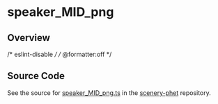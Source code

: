 # speaker_MID_png

## Overview

/* eslint-disable */
/* @formatter:off */



## Source Code

See the source for [speaker_MID_png.ts](https://github.com/phetsims/scenery-phet/blob/main/images/speaker/speaker_MID_png.ts) in the [scenery-phet](https://github.com/phetsims/scenery-phet) repository.
